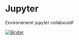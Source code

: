 # Jupyter
Environement jupyter collaboratif

[![Binder](https://mybinder.org/badge_logo.svg)](https://mybinder.org/v2/gh/CarlosKomenan/Jupyter.git/master)
